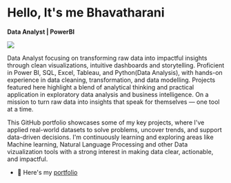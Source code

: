 # Hello, It's me Bhavatharani
**Data Analyst | PowerBI** 

<a href="https://www.linkedin.com/in/bhavatharani-sankar-7727798b"><img src="https://img.shields.io/badge/-LinkedIn-0072b1?&style=for-the-badge&logo=linkedin&logoColor=white"/></a>


Data Analyst focusing on transforming raw data into impactful insights through clean visualizations, intuitive dashboards and storytelling. Proficient in Power BI, SQL, Excel, Tableau, and Python(Data Analysis), with hands-on experience in data cleaning, transformation, and data modelling. Projects featured here highlight a blend of analytical thinking and practical application in exploratory data analysis and business intelligence. On a mission to turn raw data into insights that speak for themselves — one tool at a time.

This GitHub portfolio showcases some of my key projects, where I've applied real-world datasets to solve problems, uncover trends, and support data-driven decisions. I'm continuously learning and exploring areas like Machine learning, Natural Language Processing and other Data vizualization tools with a strong interest in making data clear, actionable, and impactful.

- 🔭 Here's my [portfolio](https://www.datascienceportfol.io/bhavatharani)

